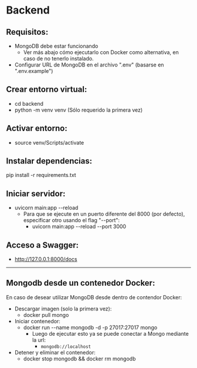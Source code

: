 # Backend

## Requisitos:
- MongoDB debe estar funcionando
  - Ver más abajo cómo ejecutarlo con Docker como alternativa, en caso de no tenerlo instalado.
- Configurar URL de MongoDB en el archivo ".env" (basarse en ".env.example")

## Crear entorno virtual:
- cd backend
- python -m venv venv (Sólo requerido la primera vez)

## Activar entorno:
- source venv/Scripts/activate

## Instalar dependencias:
pip install -r requirements.txt


## Iniciar servidor:
- uvicorn main:app --reload
  - Para que se ejecute en un puerto diferente del 8000 (por defecto), especificar otro usando el flag "--port":
    - uvicorn main:app --reload --port 3000

## Acceso a Swagger:
- http://127.0.0.1:8000/docs

---
## Mongodb desde un contenedor Docker:
En caso de desear utilizar MongoDB desde dentro de contendor Docker:
- Descargar imagen (solo la primera vez):
  - docker pull mongo
- Iniciar contenedor:
  - docker run --name mongodb -d -p 27017:27017 mongo
    - Luego de ejecutar esto ya se puede conectar a Mongo mediante la url:
      - ```mongodb://localhost```
- Detener y eliminar el contenedor:
  - docker stop mongodb && docker rm mongodb